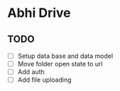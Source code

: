 # Abhi Drive

## TODO

- [ ] Setup data base and data model
- [ ] Move folder open state to url
- [ ] Add auth
- [ ] Add file uploading
